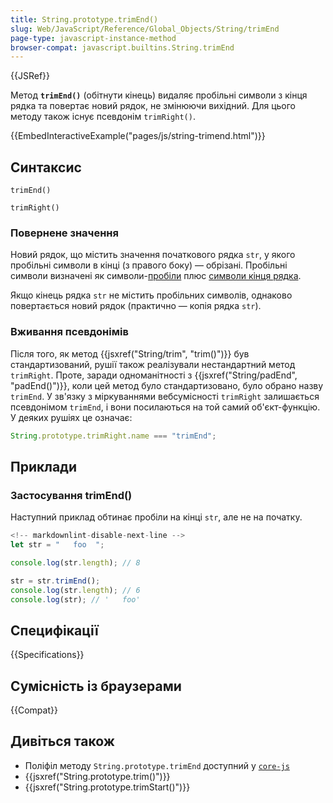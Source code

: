 ```yaml
---
title: String.prototype.trimEnd()
slug: Web/JavaScript/Reference/Global_Objects/String/trimEnd
page-type: javascript-instance-method
browser-compat: javascript.builtins.String.trimEnd
---
```


{{JSRef}}

Метод **`trimEnd()`** (обітнути кінець) видаляє пробільні символи з кінця рядка та повертає новий рядок, не змінюючи вихідний. Для цього методу також існує псевдонім `trimRight()`.

{{EmbedInteractiveExample("pages/js/string-trimend.html")}}

## Синтаксис

```js-nolint
trimEnd()

trimRight()
```

### Повернене значення

Новий рядок, що містить значення початкового рядка `str`, у якого пробільні символи в кінці (з правого боку) — обрізані. Пробільні символи визначені як символи-[пробіли](/uk/docs/Web/JavaScript/Reference/Lexical_grammar#probily) плюс [символи кінця рядка](/uk/docs/Web/JavaScript/Reference/Lexical_grammar#symvoly-kintsia-riadka).

Якщо кінець рядка `str` не містить пробільних символів, однаково повертається новий рядок (практично — копія рядка `str`).

### Вживання псевдонімів

Після того, як метод {{jsxref("String/trim", "trim()")}} був стандартизований, рушії також реалізували нестандартний метод `trimRight`. Проте, заради одноманітності з {{jsxref("String/padEnd", "padEnd()")}}, коли цей метод було стандартизовано, було обрано назву `trimEnd`. У зв'язку з міркуваннями вебсумісності `trimRight` залишається псевдонімом `trimEnd`, і вони посилаються на той самий об'єкт-функцію. У деяких рушіях це означає:

```js
String.prototype.trimRight.name === "trimEnd";
```

## Приклади

### Застосування trimEnd()

Наступний приклад обтинає пробіли на кінці `str`, але не на початку.

```js
<!-- markdownlint-disable-next-line -->
let str = "   foo  ";

console.log(str.length); // 8

str = str.trimEnd();
console.log(str.length); // 6
console.log(str); // '   foo'
```

## Специфікації

{{Specifications}}

## Сумісність із браузерами

{{Compat}}

## Дивіться також

- Поліфіл методу `String.prototype.trimEnd` доступний у [`core-js`](https://github.com/zloirock/core-js#ecmascript-string-and-regexp)
- {{jsxref("String.prototype.trim()")}}
- {{jsxref("String.prototype.trimStart()")}}
